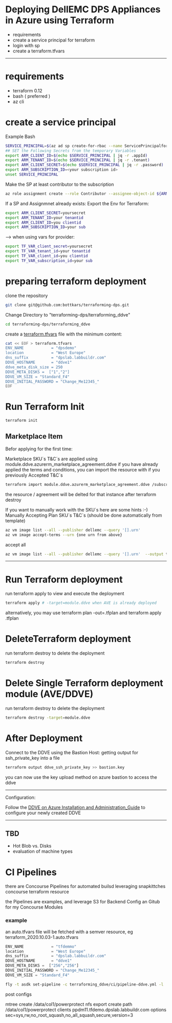 # Deploying DellEMC DPS Appliances in Azure using Terraform
- requirements
- create a service principal for terraform
- login with sp
- create a terraform.tfvars

---
# requirements
- terraform 0.12
- bash ( preferred )
- az cli
# create a service principal

Example Bash

```bash
SERVICE_PRINCIPAL=$(az ad sp create-for-rbac --name ServicePrincipalforTerraform --output json)
## SET the Following Secrets from the temporary Variables
export ARM_CLIENT_ID=$(echo $SERVICE_PRINCIPAL | jq -r .appId)
export ARM_TENANT_ID=$(echo $SERVICE_PRINCIPAL | jq -r .tenant)
export ARM_CLIENT_SECRET=$(echo $SERVICE_PRINCIPAL | jq -r .password)
export ARM_SUBSCRIPTION_ID=<your subscription id>
unset SERVICE_PRINCIPAL
```
Make the SP at least contributor to the subscription

```bash
az role assignment create --role Contributor --assignee-object-id ${ARM_CLIENT_ID} --assignee-principal-type ServicePrincipal --scope /subscriptions/${ARM_SUBSCRIPTION_ID}
```

If a SP and Assignmnet already exists:
Export the Env for Terraform:
```bash
export ARM_CLIENT_SECRET=yoursecret
export ARM_TENANT_ID=your tenantid
export ARM_CLIENT_ID=you clientid
export ARM_SUBSCRIPTION_ID=your sub
```


--> when using vars for provider:

```bash
export TF_VAR_client_secret=yoursecret
export TF_VAR_tenant_id=your tenantid
export TF_VAR_client_id=you clientid
export TF_VAR_subscription_id=your sub
``` 
# preparing terraform deployment

clone the repository
```bash
git clone git@github.com:bottkars/terraforming-dps.git
```

Change Directory to "terraforming-dps/terraforming_ddve"


```bash
cd terraforming-dps/terraforming_ddve
```
create a [terraform.tfvars](./terraforming_ddve/terraform.tfvars.example) file 
with the minimum content:
```bash
cat << EOF > terraform.tfvars
ENV_NAME            = "dpsdemo"
location            = "West Europe"
dns_suffix          = "dpslab.labbuildr.com"
DDVE_HOSTNAME       = "ddve1"
ddve_meta_disk_size = 250
DDVE_META_DISKS =  ["1","2"]
DDVE_VM_SIZE = "Standard_F4"
DDVE_INITIAL_PASSWORD = "Change_Me12345_"
EOF

```

# Run Terraform Init
```bash
terraform init
```
## Marketplace Item
Befor applying for the first time:

Marketplace SKU´s T&C´s are applied using
module.ddve.azurerm_marketplace_agreement.ddve if you have already applied the terms and conditions, you can import the resource with
if you previously Accepted T&C´s
```bash
terraform import module.ddve.azurerm_marketplace_agreement.ddve /subscriptions/${ARM_SUBSCRIPTION_ID}/providers/Microsoft.MarketplaceOrdering/agreements/dellemc/offers/dell-emc-datadomain-virtual-edition-v4/plans/ddve-60-ver-7305
```

the resource / agreement will be delted for that instance after terraform destroy

If you want to manually work with the SKU´s here are some hints :-)
Manually Accepting Plan SKU´s T&C´s (should be done automatically from template)

```bash
az vm image list --all --publisher dellemc --query '[].urn'
az vm image accept-terms --urn {one urn from above}
```
accept all
```bash
az vm image list --all --publisher dellemc --query '[].urn'  --output tsv | xargs -L1 az vm image accept-terms --urn
```
---

# Run Terraform deployment
run terraform apply to view and execute the deployment
```bash
terraform apply # -target=module.ddve when AVE is already deployed
```



alternatively, you may use terraform plan -out=.tfplan and terraform apply .tfplan

# DeleteTerraform deployment
run terraform destroy to delete the deployment
```bash
terraform destroy
```

# Delete Single Terraform deployment module (AVE/DDVE)
run terraform destroy to delete the deployment
```bash
terraform destroy -target=module.ddve
```



# After Deployment

Connect to the DDVE using the Bastion Host:
getting output for ssh_private_key into a file
```bash
terraform output ddve_ssh_private_key >> bastion.key
```

you can now use the key upload method on azure bastion to access the ddve

---
Configuration:

Follow the [DDVE on Azure Installation and Administration_Guide](https://dl.dell.com/content/docu98496_DD_Virtual_Edition_5.0_with_DD_OS_7.2.0.5_in_Azure_Installation_and_Administration_Guide.pdf?language=en_US&source=Coveo) to configure your newly created DDVE


---


## TBD
 - Hot Blob vs. Disks
 - evaluation of machine types


# CI Pipelines

there are Concourse Pipelines for automated builsd leveraging snapkittches concourse terraform resource

the Pipelines are examples, and leverage S3 for Backend Config an Gitub for my Concourse Modules


### example

an auto.tfvars file will be fetched with a semver resource,
eg terraform_2020.10.03-1.auto.tfvars
```tfvars
ENV_NAME            = "tfdemmo"
location            = "West Europe"
dns_suffix          = "dpslab.labbuildr.com"
DDVE_HOSTNAME       = "ddve1"
DDVE_META_DISKS =  ["256","256"]
DDVE_INITIAL_PASSWORD = "Change_Me12345_"
DDVE_VM_SIZE = "Standard_F4"
```

```bash
fly -t asdk set-pipeline -c terraforming_ddve/ci/pipeline-ddve.yml -l ../dpslab_labbuildr_local/vars_powerprotect.yml -p ddve-from-terraform
```


post configs 

mtree create /data/col1/powerprotect
nfs export create path /data/col1/powerprotect clients ppdm11.tfdemo.dpslab.labbuildr.com  options sec=sys,rw,no_root_squash,no_all_squash,secure,version=3
